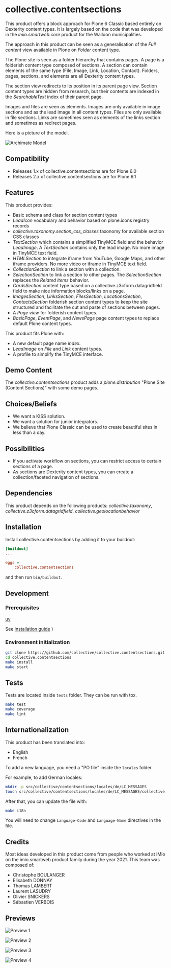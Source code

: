 # collective.contentsections

This product offers a block approach for Plone 6 Classic based entirely on Dexterity content types. It is largely based on the code that was developed in the *imio.smartweb.core* product for the Walloon municipalities.

The approach in this product can be seen as a generalisation of the *Full content* view available in Plone on *Folder* content type.

The Plone site is seen as a folder hierarchy that contains pages. A page is a folderish content type composed of sections. A section can contain elements of the same type (File, Image, Link, Location, Contact). Folders, pages, sections, and elements are all Dexterity content types.

The section view redirects to its position in its parent page view. Section content types are hidden from research, but their contents are indexed in the *SearchableText* index of their parent page.

Images and files are seen as elements. Images are only available in image sections and as the lead image in all content types. Files are only available in file sections. Links are sometimes seen as elements of the links section and sometimes as redirect pages.

Here is a picture of the model.

![Archimate Model](https://raw.githubusercontent.com/sverbois/collective.contentsections/main/docs/images/model.png)

## Compatibility

- Releases 1.x of collective.contentsections are for Plone 6.0
- Releases 2.x of collective.contentsections are for Plone 6.1

## Features

This product provides:

- Basic schema and class for section content types
- *LeadIcon* vocabulary and behavior based on plone.icons registry records
- *collective.taxonomy.section_css_classes* taxonomy for available section CSS classes
- *TextSection* which contains a simplified TinyMCE field and the behavior *LeadImage*. A *TextSection* contains only the lead image. No more image in TinyMCE text field.
- *HTMLSection* to integrate iframe from YouTube, Google Maps, and other iframe providers. No more video or iframe in TinyMCE text field.
- *CollectionSection* to link a section with a collection.
- *SelectionSection* to link a section to other pages. The *SelectionSection* replaces the *Related items* behavior.
- *CardsSection* content type based on a collective.z3cform.datagridfield field to make nice information blocks/links on a page.
- *ImagesSection*, *LinksSection*, *FilesSection*, *LocationsSection*, *ContactsSection* folderish section content types to keep the site structured and facilitate the cut and paste of sections between pages.
- A *Page view* for folderish content types.
- *BasicPage*, *EventPage*, and *NewsPage* page content types to replace default Plone content types.

This product fits Plone with:

- A new default page name *index*.
- *LeadImage* on *File* and *Link* content types.
- A profile to simplify the TinyMCE interface.

## Demo Content

The *collective.contentsections* product adds a *plone.distribution* "Plone Site (Content Sections)" with some demo pages.

## Choices/Beliefs

- We want a KISS solution.
- We want a solution for junior integrators.
- We believe that Plone Classic can be used to create beautiful sites in less than a day.

## Possibilities

- If you activate workflow on sections, you can restrict access to certain sections of a page.
- As sections are Dexterity content types, you can create a collection/faceted navigation of sections.

## Dependencies

This product depends on the following products: *collective.taxonomy*, *collective.z3cform.datagridfield*, *collective.geolocationbehavior*

## Installation

Install collective.contentsections by adding it to your buildout:

```ini
[buildout]
...

eggs =
    collective.contentsections
```

and then run `bin/buildout`.

## Development

###  Prerequisites

[uv](https://docs.astral.sh/uv/) 

See [installation guide](https://docs.astral.sh/uv/getting-started/installation/) )

### Environment initialization

```bash
git clone https://github.com/collective/collective.contentsections.git
cd collective.contentsections
make install
make start
```

## Tests

Tests are located inside `tests` folder. They can be run with tox.

```bash
make test
make coverage
make lint
```

## Internationalization

This product has been translated into:

- English
- French

To add a new language, you need a "PO file" inside the `locales` folder.

For example, to add German locales:

```bash
mkdir -p src/collective/contentsections/locales/de/LC_MESSAGES
touch src/collective/contentsections/locales/de/LC_MESSAGES/collective.contentsections.po
```

After that, you can update the file with:

```bash
make i18n
```

You will need to change `Language-Code` and `Language-Name` directives in the file.

## Credits

Most ideas developed in this product come from people who worked at iMio on the imio.smartweb product family during the year 2021. This team was composed of:

- Christophe BOULANGER
- Elisabeth DONNAY
- Thomas LAMBERT
- Laurent LASUDRY
- Olivier SNICKERS
- Sébastien VERBOIS

## Previews

![Preview 1](https://raw.githubusercontent.com/sverbois/collective.contentsections/main/docs/images/preview1.png)

![Preview 2](https://raw.githubusercontent.com/sverbois/collective.contentsections/main/docs/images/preview2.png)

![Preview 3](https://raw.githubusercontent.com/sverbois/collective.contentsections/main/docs/images/preview3.png)

![Preview 4](https://raw.githubusercontent.com/sverbois/collective.contentsections/main/docs/images/preview4.png)